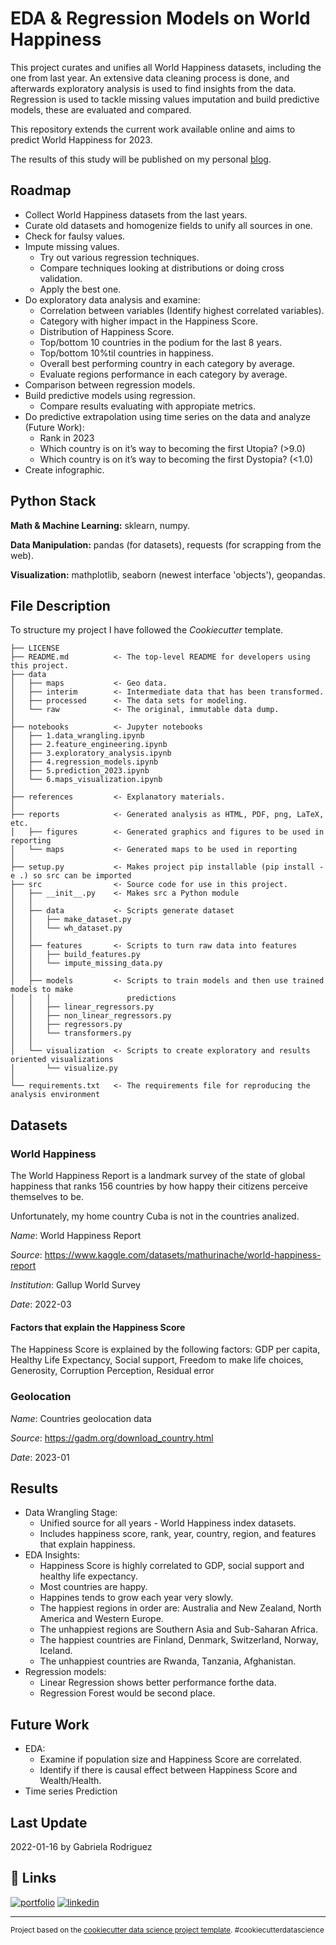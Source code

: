 EDA & Regression Models on World Happiness
==============================

This project curates and unifies all World Happiness datasets, including the one from last year. An extensive data cleaning process is done, and afterwards exploratory analysis is used to find insights from the data. Regression is used to tackle missing values imputation and build predictive models, these are evaluated and compared. 

This repository extends the current work available online and aims to predict World Happiness for 2023. 

The results of this study will be published on my personal
[blog](https://gabrielarscp.wixsite.com/gabsdatascience/blog).

## Roadmap

- Collect World Happiness datasets from the last years.
- Curate old datasets and homogenize fields to unify all sources in one.
- Check for faulsy values.
- Impute missing values.
    - Try out various regression techniques.
    - Compare techniques looking at distributions or doing cross validation.
    - Apply the best one.
- Do exploratory data analysis and examine:
    - Correlation between variables (Identify highest correlated variables).
    - Category with higher impact in the Happiness Score.
    - Distribution of Happiness Score.
    - Top/bottom 10 countries in the podium for the last 8 years.
    - Top/bottom 10%til countries in happiness.
    - Overall best performing country in each category by average.
    - Evaluate regions performance in each category by average.
- Comparison between regression models.
- Build predictive models using regression.
    - Compare results evaluating with appropiate metrics. 
- Do predictive extrapolation using time series on the data and analyze (Future Work):
    - Rank in 2023
    - Which country is on it’s way to becoming the first Utopia? (>9.0) 
    - Which country is on it’s way to becoming the first Dystopia? (<1.0)
- Create infographic.

## Python Stack

**Math & Machine Learning:** sklearn, numpy.

**Data Manipulation:** pandas (for datasets), requests (for scrapping from the web).

**Visualization:** mathplotlib, seaborn (newest interface 'objects'), geopandas.

## File Description

To structure my project I have followed the *Cookiecutter* template.

    ├── LICENSE
    ├── README.md          <- The top-level README for developers using this project.
    ├── data
    │   ├── maps           <- Geo data.
    │   ├── interim        <- Intermediate data that has been transformed.
    │   ├── processed      <- The data sets for modeling.
    │   └── raw            <- The original, immutable data dump.
    │
    ├── notebooks          <- Jupyter notebooks
    │   ├── 1.data_wrangling.ipynb          
    │   ├── 2.feature_engineering.ipynb     
    │   ├── 3.exploratory_analysis.ipynb     
    │   ├── 4.regression_models.ipynb
    │   ├── 5.prediction_2023.ipynb
    │   └── 6.maps_visualization.ipynb
    │
    ├── references         <- Explanatory materials.
    │
    ├── reports            <- Generated analysis as HTML, PDF, png, LaTeX, etc.
    │   ├── figures        <- Generated graphics and figures to be used in reporting
    │   └── maps           <- Generated maps to be used in reporting
    │
    ├── setup.py           <- Makes project pip installable (pip install -e .) so src can be imported
    ├── src                <- Source code for use in this project.
    │   ├── __init__.py    <- Makes src a Python module
    │   │
    │   ├── data           <- Scripts generate dataset
    │   │   ├── make_dataset.py
    │   │   └── wh_dataset.py
    │   │
    │   ├── features       <- Scripts to turn raw data into features 
    │   │   ├── build_features.py
    │   │   └── impute_missing_data.py
    │   │
    │   ├── models         <- Scripts to train models and then use trained models to make
    │   │   │                 predictions
    │   │   ├── linear_regressors.py
    │   │   ├── non_linear_regressors.py
    │   │   ├── regressors.py
    │   │   └── transformers.py
    │   │
    │   └── visualization  <- Scripts to create exploratory and results oriented visualizations
    │       └── visualize.py
    │
    └── requirements.txt   <- The requirements file for reproducing the analysis environment 

## Datasets
### World Happiness
The World Happiness Report is a landmark survey of the state of global happiness that ranks 156 countries by how happy their citizens perceive themselves to be. 

Unfortunately, my home country Cuba is not in the countries analized. 

*Name*: World Happiness Report

*Source*: https://www.kaggle.com/datasets/mathurinache/world-happiness-report

*Institution*: Gallup World Survey

*Date*: 2022-03 

#### Factors that explain the Happiness Score
The Happiness Score is explained by the following factors: GDP per capita, Healthy Life Expectancy, Social support, Freedom to make life choices, Generosity, Corruption Perception, Residual error

### Geolocation
*Name*: Countries geolocation data

*Source*: https://gadm.org/download_country.html

*Date*: 2023-01 

## Results
- Data Wrangling Stage:
    - Unified source for all years - World Happiness index datasets.
    - Includes happiness score, rank, year, country, region, and features that explain happiness.
- EDA Insights:
    - Happiness Score is highly correlated to GDP, social support and healthy life expectancy. 
    - Most countries are happy.
    - Happines tends to grow each year very slowly.
    - The happiest regions in order are: Australia and New Zealand, North America and Western Europe.
    - The unhappiest regions are Southern Asia and Sub-Saharan Africa.
    - The happiest countries are Finland, Denmark, Switzerland, Norway, Iceland.
    - The unhappiest countries are Rwanda, Tanzania, Afghanistan.
- Regression models:
    - Linear Regression shows better performance forthe data.
    - Regression Forest would be second place.

## Future Work
- EDA: 
    - Examine if population size and Happiness Score are correlated.
    - Identify if there is causal effect between Happiness Score and Wealth/Health.
- Time series Prediction

## Last Update
2022-01-16 by Gabriela Rodriguez

## 🔗 Links
[![portfolio](https://img.shields.io/badge/my_portfolio-000?style=for-the-badge&logo=ko-fi&logoColor=white)](https://gabrielarscp.wixsite.com/gabsdatascience/)
[![linkedin](https://img.shields.io/badge/linkedin-0A66C2?style=for-the-badge&logo=linkedin&logoColor=white)](https://www.linkedin.com/in/gabrielasanta/)

--------

<p><small>Project based on the <a target="_blank" href="https://drivendata.github.io/cookiecutter-data-science/">cookiecutter data science project template</a>. #cookiecutterdatascience</small></p>

<!-- ├── Makefile           <- Makefile with commands like `make data` or `make train` -->
<!-- ├── models             <- Trained and serialized models, model predictions, or model summaries -->
<!-- (pip freeze > requirements.txt) -->
